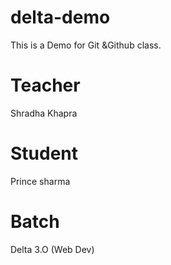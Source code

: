 # delta-demo
This is a Demo for Git &amp;Github class.

# Teacher 
Shradha Khapra 

# Student 
Prince sharma

# Batch
Delta 3.O (Web Dev)
